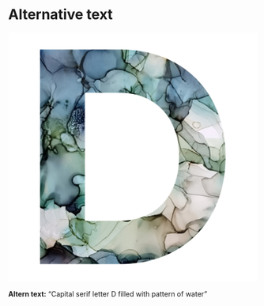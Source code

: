 # Alternative text

![This is where my alternative text descriptions goes.](letter-d-jakusova.png)


**Altern text:** “Capital serif letter D filled with pattern of water”
